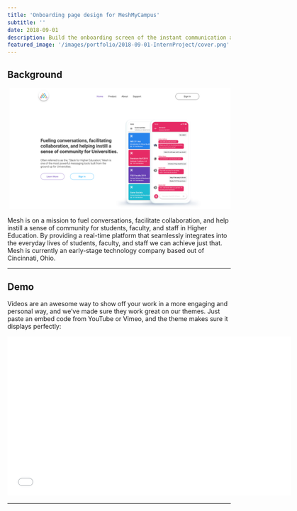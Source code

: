 ```yaml
---
title: 'Onboarding page design for MeshMyCampus'
subtitle: ''
date: 2018-09-01 
description: Build the onboarding screen of the instant communication application for startup company.
featured_image: '/images/portfolio/2018-09-01-InternProject/cover.png'
---
```




## Background

![](/images/portfolio/2018-09-01-InternProject/MeshIntro.png)

Mesh is on a mission to fuel conversations, facilitate collaboration, and help instill a sense of community for students, faculty, and staff in Higher Education. By providing a real-time platform that seamlessly integrates into the everyday lives of students, faculty, and staff we can achieve just that. Mesh is currently an early-stage technology company based out of Cincinnati, Ohio.

---

## Demo

Videos are an awesome way to show off your work in a more engaging and personal way, and we’ve made sure they work great on our themes. Just paste an embed code from YouTube or Vimeo, and the theme makes sure it displays perfectly:

<iframe src="//player.bilibili.com/player.html?aid=43040643&cid=75468572&page=1" width="640" height="360" frameborder="0" allowfullscreen></iframe>

---